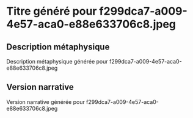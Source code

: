 # Titre généré pour f299dca7-a009-4e57-aca0-e88e633706c8.jpeg

## Description métaphysique
Description métaphysique générée pour f299dca7-a009-4e57-aca0-e88e633706c8.jpeg

## Version narrative
Version narrative générée pour f299dca7-a009-4e57-aca0-e88e633706c8.jpeg
